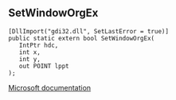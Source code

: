 ## SetWindowOrgEx

```
[DllImport("gdi32.dll", SetLastError = true)]
public static extern bool SetWindowOrgEx(
   IntPtr hdc,
   int x,
   int y,
   out POINT lppt
);
```

[Microsoft documentation](https://docs.microsoft.com/en-us/windows/win32/api/wingdi/nf-wingdi-setwindoworgex)
